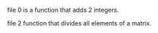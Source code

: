 file 0 is  a function that adds 2 integers.


file 2  function that divides all elements of a matrix.
